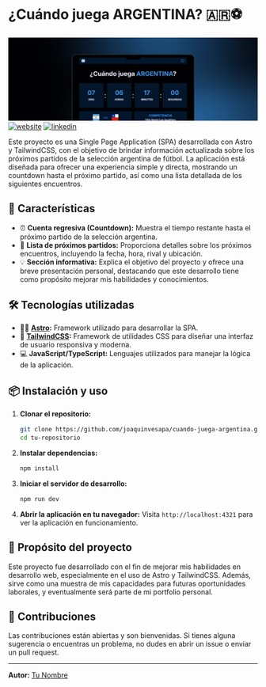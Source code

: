 # ¿Cuándo juega ARGENTINA? 🇦🇷⚽

![Banner de Presentación](/public/imgs/banner_github.png)
[![website](https://img.shields.io/badge/my_portfolio-000?style=for-the-badge&logo=ko-fi&logoColor=white)](https://katherineoelsner.com/)
[![linkedin](https://img.shields.io/badge/linkedin-0A66C2?style=for-the-badge&logo=linkedin&logoColor=white)](https://www.linkedin.com/in/joaquin-vesapa/)

Este proyecto es una Single Page Application (SPA) desarrollada con Astro y TailwindCSS, con el objetivo de brindar información actualizada sobre los próximos partidos de la selección argentina de fútbol. La aplicación está diseñada para ofrecer una experiencia simple y directa, mostrando un countdown hasta el próximo partido, así como una lista detallada de los siguientes encuentros.

## 🚀 Características

- ⏰ **Cuenta regresiva (Countdown):** Muestra el tiempo restante hasta el próximo partido de la selección argentina.
- 📅 **Lista de próximos partidos:** Proporciona detalles sobre los próximos encuentros, incluyendo la fecha, hora, rival y ubicación.
- 💡 **Sección informativa:** Explica el objetivo del proyecto y ofrece una breve presentación personal, destacando que este desarrollo tiene como propósito mejorar mis habilidades y conocimientos.

## 🛠️ Tecnologías utilizadas

- 🧑‍🚀 **[Astro](https://astro.build/):** Framework utilizado para desarrollar la SPA.
- 🎨 **[TailwindCSS](https://tailwindcss.com/):** Framework de utilidades CSS para diseñar una interfaz de usuario responsiva y moderna.
- 💻 **JavaScript/TypeScript:** Lenguajes utilizados para manejar la lógica de la aplicación.

## 📦 Instalación y uso

1. **Clonar el repositorio:**

   ```bash
   git clone https://github.com/joaquinvesapa/cuando-juega-argentina.git
   cd tu-repositorio
   ```

2. **Instalar dependencias:**

   ```bash
   npm install
   ```

3. **Iniciar el servidor de desarrollo:**

   ```bash
   npm run dev
   ```

4. **Abrir la aplicación en tu navegador:**
   Visita `http://localhost:4321` para ver la aplicación en funcionamiento.

## 🎯 Propósito del proyecto

Este proyecto fue desarrollado con el fin de mejorar mis habilidades en desarrollo web, especialmente en el uso de Astro y TailwindCSS. Además, sirve como una muestra de mis capacidades para futuras oportunidades laborales, y eventualmente será parte de mi portfolio personal.

## 🤝 Contribuciones

Las contribuciones están abiertas y son bienvenidas. Si tienes alguna sugerencia o encuentras un problema, no dudes en abrir un issue o enviar un pull request.

---

**Autor:** [Tu Nombre](https://github.com/joaquinvesapa)

